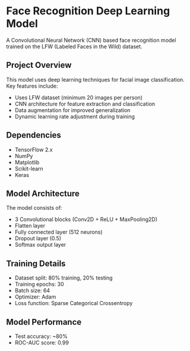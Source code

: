 
# Face Recognition Deep Learning Model

A Convolutional Neural Network (CNN) based face recognition model trained on the LFW (Labeled Faces in the Wild) dataset.

## Project Overview

This model uses deep learning techniques for facial image classification. Key features include:

- Uses LFW dataset (minimum 20 images per person)
- CNN architecture for feature extraction and classification
- Data augmentation for improved generalization
- Dynamic learning rate adjustment during training

## Dependencies

- TensorFlow 2.x
- NumPy
- Matplotlib
- Scikit-learn
- Keras

## Model Architecture

The model consists of:
- 3 Convolutional blocks (Conv2D + ReLU + MaxPooling2D)
- Flatten layer
- Fully connected layer (512 neurons)
- Dropout layer (0.5)
- Softmax output layer

## Training Details

- Dataset split: 80% training, 20% testing
- Training epochs: 30
- Batch size: 64
- Optimizer: Adam
- Loss function: Sparse Categorical Crossentropy

## Model Performance

- Test accuracy: ~80%
- ROC-AUC score: 0.99
